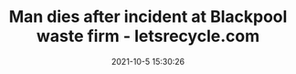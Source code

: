 ---
"title": "Man dies after incident at Blackpool waste firm - letsrecycle.com"
"date": "2021-10-5 15:30:26"
"feed_name": "GOOGLENEWSINDUSTRIAL"
"feed_website": "https://news.google.com/search?q=industrial%2Bincident&hl=en-US&gl=US&ceid=US:en"
"feed_rss": "https://news.google.com/rss/search?q=industrial%2Bincident&hl=en-US&gl=US&ceid=US:en"
"link": "https://www.letsrecycle.com/news/man-dies-after-incident-at-blackpool-waste-firm/"
"source": "{'href': 'https://www.letsrecycle.com', 'title': 'letsrecycle.com'}"
"file": "_posts/2021-1-1-847c411b8822a7ba71dc90790effaff8c78a01b3.md"
"accident": "1"
"drilling": "1"
"dead": "1"
"injured": "0"
"arrested": "0"
"place": "blackpool"
"where": "unknown site"
"causes": "incident"
"place_uri": "http://en.wikipedia.org/wiki/Blackpool"
---